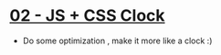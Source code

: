 # [02 - JS + CSS Clock](https://mayfulq.github.io/JavaScript30/task02/index.html)

 - Do some optimization , make it more like a clock :)